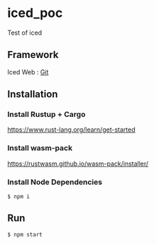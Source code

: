 # iced_poc
Test of iced

## Framework

Iced Web :
[Git](https://github.com/hecrj/iced/tree/master/web)

## Installation

### Install Rustup + Cargo
https://www.rust-lang.org/learn/get-started

### Install wasm-pack
https://rustwasm.github.io/wasm-pack/installer/

### Install Node Dependencies
	$ npm i 

## Run
	$ npm start
